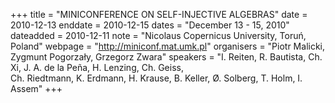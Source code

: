 +++
title = "MINICONFERENCE ON SELF-INJECTIVE ALGEBRAS"
date = 2010-12-13
enddate = 2010-12-15
dates = "December 13 - 15, 2010"
dateadded = 2010-12-11
note = "Nicolaus Copernicus University, Toru&#324;, Poland"
webpage = "http://miniconf.mat.umk.pl"
organisers = "Piotr Malicki, Zygmunt Pogorza&#322;y, Grzegorz Zwara"
speakers = "I. Reiten,  R. Bautista,  Ch. Xi, J. A. de la Peña,  H. Lenzing,  Ch. Geiss,  
Ch. Riedtmann,  K. Erdmann,  H. Krause,  B. Keller, Ø. Solberg, T. Holm,  I. Assem"
+++
